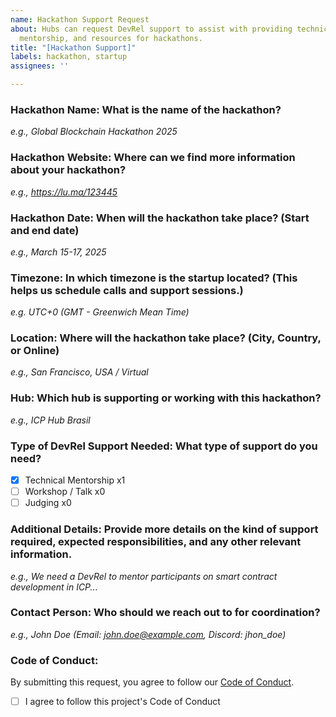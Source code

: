 ```yaml
---
name: Hackathon Support Request
about: Hubs can request DevRel support to assist with providing technical guidance,
  mentorship, and resources for hackathons.
title: "[Hackathon Support]"
labels: hackathon, startup
assignees: ''

---
```


### Hackathon Name: What is the name of the hackathon?

_e.g., Global Blockchain Hackathon 2025_

### Hackathon Website: Where can we find more information about your hackathon?

_e.g., https://lu.ma/123445_

### Hackathon Date: When will the hackathon take place? (Start and end date)

_e.g., March 15-17, 2025_

### Timezone: In which timezone is the startup located? (This helps us schedule calls and support sessions.)

_e.g. UTC+0 (GMT - Greenwich Mean Time)_

### Location: Where will the hackathon take place? (City, Country, or Online)

_e.g., San Francisco, USA / Virtual_

### Hub: Which hub is supporting or working with this hackathon?

_e.g., ICP Hub Brasil_

### Type of DevRel Support Needed: What type of support do you need?

- [x] Technical Mentorship x1
- [ ] Workshop / Talk x0
- [ ] Judging x0

### Additional Details: Provide more details on the kind of support required, expected responsibilities, and any other relevant information.

_e.g., We need a DevRel to mentor participants on smart contract development in ICP..._

### Contact Person: Who should we reach out to for coordination?

_e.g., John Doe (Email: john.doe@example.com, Discord: jhon_doe)_

### Code of Conduct:

By submitting this request, you agree to follow our [Code of Conduct](https://example.com).

- [ ] I agree to follow this project's Code of Conduct
